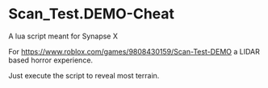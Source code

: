 # Scan_Test.DEMO-Cheat
A lua script meant for Synapse X

For https://www.roblox.com/games/9808430159/Scan-Test-DEMO a LIDAR based horror experience. 

Just execute the script to reveal most terrain. 
